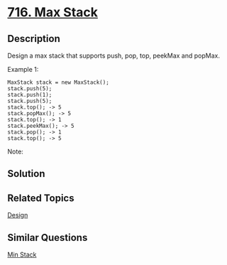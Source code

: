 # [716. Max Stack](https://leetcode.com/problems/max-stack)

## Description

Design a max stack that supports push, pop, top, peekMax and popMax.





Example 1:

```
MaxStack stack = new MaxStack();
stack.push(5); 
stack.push(1);
stack.push(5);
stack.top(); -> 5
stack.popMax(); -> 5
stack.top(); -> 1
stack.peekMax(); -> 5
stack.pop(); -> 1
stack.top(); -> 5
```



Note:



## Solution



## Related Topics

[Design](https://leetcode.com/tag/design/) 

## Similar Questions

[Min Stack](https://leetcode.com/problems/min-stack/)
